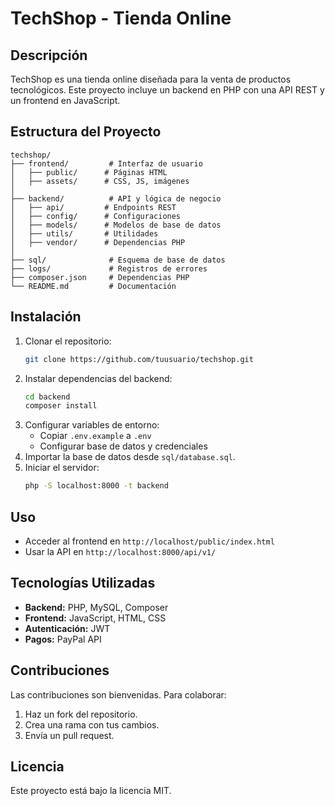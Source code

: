 # TechShop - Tienda Online

## Descripción
TechShop es una tienda online diseñada para la venta de productos tecnológicos. Este proyecto incluye un backend en PHP con una API REST y un frontend en JavaScript.

## Estructura del Proyecto
```
techshop/
├── frontend/         # Interfaz de usuario
│   ├── public/      # Páginas HTML
│   ├── assets/      # CSS, JS, imágenes
│
├── backend/          # API y lógica de negocio
│   ├── api/         # Endpoints REST
│   ├── config/      # Configuraciones
│   ├── models/      # Modelos de base de datos
│   ├── utils/       # Utilidades
│   ├── vendor/      # Dependencias PHP
│
├── sql/              # Esquema de base de datos
├── logs/             # Registros de errores
├── composer.json     # Dependencias PHP
└── README.md         # Documentación
```

## Instalación
1. Clonar el repositorio:
   ```sh
   git clone https://github.com/tuusuario/techshop.git
   ```
2. Instalar dependencias del backend:
   ```sh
   cd backend
   composer install
   ```
3. Configurar variables de entorno:
   - Copiar `.env.example` a `.env`
   - Configurar base de datos y credenciales
4. Importar la base de datos desde `sql/database.sql`.
5. Iniciar el servidor:
   ```sh
   php -S localhost:8000 -t backend
   ```

## Uso
- Acceder al frontend en `http://localhost/public/index.html`
- Usar la API en `http://localhost:8000/api/v1/`

## Tecnologías Utilizadas
- **Backend:** PHP, MySQL, Composer
- **Frontend:** JavaScript, HTML, CSS
- **Autenticación:** JWT
- **Pagos:** PayPal API

## Contribuciones
Las contribuciones son bienvenidas. Para colaborar:
1. Haz un fork del repositorio.
2. Crea una rama con tus cambios.
3. Envía un pull request.

## Licencia
Este proyecto está bajo la licencia MIT.

